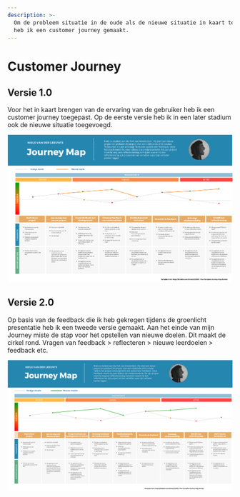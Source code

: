 ```yaml
---
description: >-
  Om de probleem situatie in de oude als de nieuwe situatie in kaart te brengen,
  heb ik een customer journey gemaakt.
---
```


# Customer Journey

## Versie 1.0

Voor het in kaart brengen van de ervaring van de gebruiker heb ik een customer journey toegepast. Op de eerste versie heb ik in een later stadium ook de nieuwe situatie toegevoegd.

![](../.gitbook/assets/journey-map-style-3.jpg)

## Versie 2.0

Op basis van de feedback die ik heb gekregen tijdens de groenlicht presentatie heb ik een tweede versie gemaakt. Aan het einde van mijn Journey miste de stap voor het opstellen van nieuwe doelen. Dit maakt de cirkel rond. Vragen van feedback &gt; reflecteren &gt; nieuwe leerdoelen &gt; feedback etc.

![](../.gitbook/assets/journey-map-style-6.jpg)



